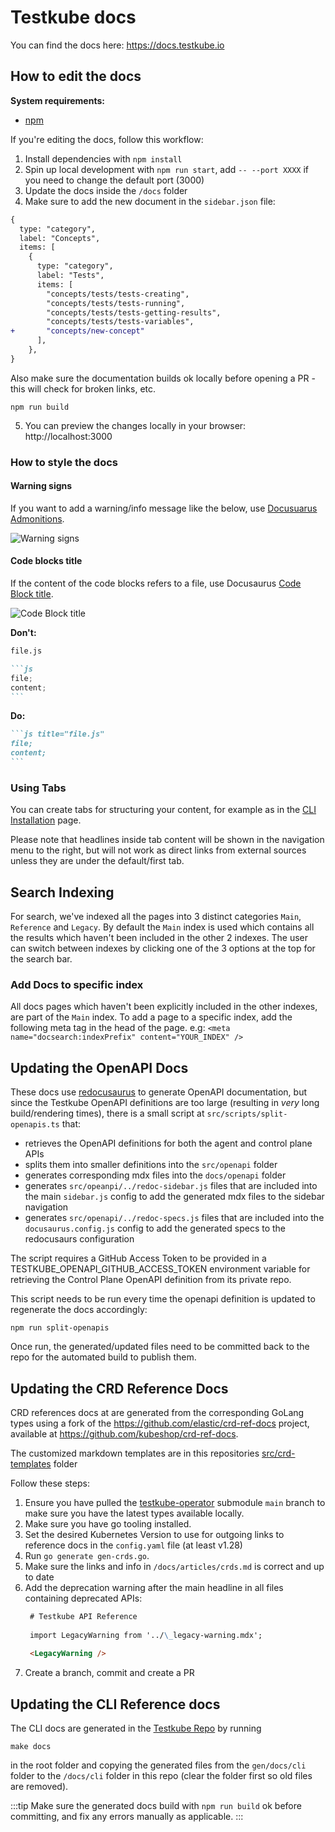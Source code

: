 # Testkube docs

You can find the docs here: https://docs.testkube.io

## How to edit the docs

**System requirements:**

- [npm](https://nodejs.org/en/download)

If you're editing the docs, follow this workflow:

1. Install dependencies with `npm install`
2. Spin up local development with `npm run start`, add `-- --port XXXX` if you need to change the default port (3000)
3. Update the docs inside the `/docs` folder
4. Make sure to add the new document in the `sidebar.json` file:

```diff
{
  type: "category",
  label: "Concepts",
  items: [
    {
      type: "category",
      label: "Tests",
      items: [
        "concepts/tests/tests-creating",
        "concepts/tests/tests-running",
        "concepts/tests/tests-getting-results",
        "concepts/tests/tests-variables",
+       "concepts/new-concept"
      ],
    },
}
```

Also make sure the documentation builds ok locally before opening a PR - this will check for broken links, etc.

```
npm run build
```

5. You can preview the changes locally in your browser: http://localhost:3000

### How to style the docs

#### Warning signs

If you want to add a warning/info message like the below, use [Docusuarus Admonitions](https://docusaurus.io/docs/markdown-features/admonitions).

![Warning signs](./docs/img/docusaurus-admonitions.png)

#### Code blocks title

If the content of the code blocks refers to a file, use Docusaurus [Code Block title](https://docusaurus.io/docs/markdown-features/code-blocks#code-title).

![Code Block title](./docs/img/docusaurus-codeblock-title.png)

**Don't:**

````md
file.js

```js
file;
content;
```
````

**Do:**

````md
```js title="file.js"
file;
content;
```
````

### Using Tabs

You can create tabs for structuring your content, for example as in the [CLI Installation](https://docs.testkube.io/articles/install/cli) page.

Please note that headlines inside tab content will be shown in the navigation menu to the right, but will not
work as direct links from external sources unless they are under the default/first tab.

## Search Indexing

For search, we've indexed all the pages into 3 distinct categories `Main`, `Reference` and `Legacy`.
By default the `Main` index is used which contains all the results which haven't been included in the other 2 indexes.
The user can switch between indexes by clicking one of the 3 options at the top for the search bar.

### Add Docs to specific index

All docs pages which haven't been explicitly included in the other indexes, are part of the `Main` index.
To add a page to a specific index, add the following meta tag in the head of the page. e.g:
`<meta name="docsearch:indexPrefix" content="YOUR_INDEX" />`

## Updating the OpenAPI Docs

These docs use [redocusaurus](https://redocusaurus.vercel.app/) to generate OpenAPI documentation, but
since the Testkube OpenAPI definitions are too large (resulting in _very_ long build/rendering times), there is a
small script at `src/scripts/split-openapis.ts` that:

- retrieves the OpenAPI definitions for both the agent and control plane APIs
- splits them into smaller definitions into the `src/openapi` folder
- generates corresponding mdx files into the `docs/openapi` folder
- generates `src/opeanpi/../redoc-sidebar.js` files that are included into the main `sidebar.js` config to add the
  generated mdx files to the sidebar navigation
- generates `src/openapi/../redoc-specs.js` files that are included into the `docusaurus.config.js` config to
  add the generated specs to the redocusaurs configuration

The script requires a GitHub Access Token to be provided in a TESTKUBE_OPENAPI_GITHUB_ACCESS_TOKEN environment variable
for retrieving the Control Plane OpenAPI definition from its private repo.

This script needs to be run every time the openapi definition is updated to regenerate the docs accordingly:

```
npm run split-openapis
```

Once run, the generated/updated files need to be committed back to the repo for the automated build to publish them.

## Updating the CRD Reference Docs

CRD references docs at are generated from the corresponding GoLang types using a fork of the
https://github.com/elastic/crd-ref-docs project, available at https://github.com/kubeshop/crd-ref-docs.

The customized markdown templates are in this repositories [src/crd-templates](src/crd-templates) folder

Follow these steps:

1. Ensure you have pulled the [testkube-operator](https://github.com/kubeshop/testkube-operator) submodule `main` branch to make sure you have the latest types available locally.
2. Make sure you have go tooling installed.
3. Set the desired Kubernetes Version to use for outgoing links to reference docs in the `config.yaml` file (at least v1.28)
4. Run `go generate gen-crds.go`.
5. Make sure the links and info in `/docs/articles/crds.md` is correct and up to date
6. Add the deprecation warning after the main headline in all files containing deprecated APIs:
   ```markdown
    # Testkube API Reference
    
    import LegacyWarning from '../\_legacy-warning.mdx';
    
    <LegacyWarning />
   ```
7. Create a branch, commit and create a PR

## Updating the CLI Reference docs

The CLI docs are generated in the [Testkube Repo](https://github.com/kubeshop/testkube) by running

```
make docs
```

in the root folder and copying the generated files from the `gen/docs/cli` folder to the `/docs/cli` folder in this repo (clear the folder first so old files are removed).

:::tip
Make sure the generated docs build with `npm run build` ok before committing, and fix any errors manually as applicable.
:::
